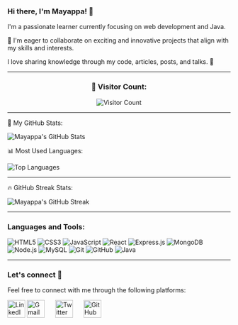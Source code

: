 ### Hi there, I'm Mayappa! 👋

I'm a passionate learner currently focusing on web development and Java.

💞️ I'm eager to collaborate on exciting and innovative projects that align with my skills and interests.

I love sharing knowledge through my code, articles, posts, and talks. 💙️

---

<div align="center">
  <h3>👀 Visitor Count:</h3>
  <img src="https://visitor-badge.glitch.me/badge?page_id=Mayappa123" alt="Visitor Count" />
</div>

---

🚀 My GitHub Stats:

![Mayappa's GitHub Stats](https://github-readme-stats.vercel.app/api?username=Mayappa123&show_icons=true&theme=radical)

📊 Most Used Languages:

![Top Languages](https://github-readme-stats.vercel.app/api/top-langs/?username=Mayappa123&layout=compact&theme=radical)

---

🔥 GitHub Streak Stats:

![Mayappa's GitHub Streak](https://github-readme-streak-stats.herokuapp.com/?user=Mayappa123&theme=radical)

---

### Languages and Tools:

![HTML5](https://img.shields.io/badge/HTML5-E34F26?logo=html5&logoColor=white)
![CSS3](https://img.shields.io/badge/CSS3-1572B6?logo=css3&logoColor=white)
![JavaScript](https://img.shields.io/badge/JavaScript-F7DF1E?logo=javascript&logoColor=black)
![React](https://img.shields.io/badge/React-61DAFB?logo=react&logoColor=white)
![Express.js](https://img.shields.io/badge/Express.js-000000?logo=express&logoColor=white)
![MongoDB](https://img.shields.io/badge/MongoDB-47A248?logo=mongodb&logoColor=white)
![Node.js](https://img.shields.io/badge/Node.js-43853D?logo=node.js&logoColor=white)
![MySQL](https://img.shields.io/badge/MySQL-4479A1?logo=mysql&logoColor=white)
![Git](https://img.shields.io/badge/Git-F05032?logo=git&logoColor=white)
![GitHub](https://img.shields.io/badge/GitHub-181717?logo=github&logoColor=white)
![Java](https://img.shields.io/badge/Java-007396?logo=java&logoColor=white)

---

### Let's connect 💬

Feel free to connect with me through the following platforms:

[<img src="https://img.icons8.com/color/48/000000/linkedin.png" alt="LinkedIn" width="40" style="margin-right: 0 20px;"/>](https://www.linkedin.com/in/mayappa-pujari-625432182)
[<img src="https://img.icons8.com/color/48/000000/gmail--v1.png" alt="Gmail" width="40" style="margin-right: 20px;"/>](mailto:mayappapujari561999@gmail.com)
[<img src="https://img.icons8.com/color/48/000000/twitter--v1.png" alt="Twitter" width="40" style="margin-right: 20px;"/>](https://twitter.com/MayappaPujari5)
[<img src="https://img.icons8.com/color/48/000000/github--v1.png" alt="GitHub" width="40" style="margin-right: 20px;"/>](https://github.com/Mayappa123/)



